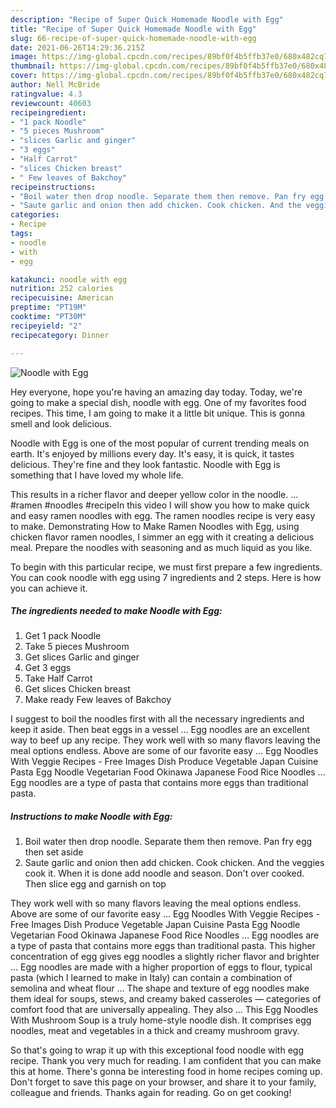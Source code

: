 ```yaml
---
description: "Recipe of Super Quick Homemade Noodle with Egg"
title: "Recipe of Super Quick Homemade Noodle with Egg"
slug: 66-recipe-of-super-quick-homemade-noodle-with-egg
date: 2021-06-26T14:29:36.215Z
image: https://img-global.cpcdn.com/recipes/89bf0f4b5ffb37e0/680x482cq70/noodle-with-egg-recipe-main-photo.jpg
thumbnail: https://img-global.cpcdn.com/recipes/89bf0f4b5ffb37e0/680x482cq70/noodle-with-egg-recipe-main-photo.jpg
cover: https://img-global.cpcdn.com/recipes/89bf0f4b5ffb37e0/680x482cq70/noodle-with-egg-recipe-main-photo.jpg
author: Nell McBride
ratingvalue: 4.3
reviewcount: 40603
recipeingredient:
- "1 pack Noodle"
- "5 pieces Mushroom"
- "slices Garlic and ginger"
- "3 eggs"
- "Half Carrot"
- "slices Chicken breast"
- " Few leaves of Bakchoy"
recipeinstructions:
- "Boil water then drop noodle. Separate them then remove. Pan fry egg then set aside"
- "Saute garlic and onion then add chicken. Cook chicken. And the veggies cook it. When it is done add noodle and season. Don&#39;t over cooked. Then slice egg and garnish on top"
categories:
- Recipe
tags:
- noodle
- with
- egg

katakunci: noodle with egg 
nutrition: 252 calories
recipecuisine: American
preptime: "PT19M"
cooktime: "PT30M"
recipeyield: "2"
recipecategory: Dinner

---
```



![Noodle with Egg](https://img-global.cpcdn.com/recipes/89bf0f4b5ffb37e0/680x482cq70/noodle-with-egg-recipe-main-photo.jpg)

Hey everyone, hope you're having an amazing day today. Today, we're going to make a special dish, noodle with egg. One of my favorites food recipes. This time, I am going to make it a little bit unique. This is gonna smell and look delicious.

Noodle with Egg is one of the most popular of current trending meals on earth. It's enjoyed by millions every day. It's easy, it is quick, it tastes delicious. They're fine and they look fantastic. Noodle with Egg is something that I have loved my whole life.

This results in a richer flavor and deeper yellow color in the noodle. … #ramen #noodles #recipeIn this video I will show you how to make quick and easy ramen noodles with egg. The ramen noodles recipe is very easy to make. Demonstrating How to Make Ramen Noodles with Egg, using chicken flavor ramen noodles, I simmer an egg with it creating a delicious meal. Prepare the noodles with seasoning and as much liquid as you like.


To begin with this particular recipe, we must first prepare a few ingredients. You can cook noodle with egg using 7 ingredients and 2 steps. Here is how you can achieve it.

<!--inarticleads1-->

##### The ingredients needed to make Noodle with Egg:

1. Get 1 pack Noodle
1. Take 5 pieces Mushroom
1. Get slices Garlic and ginger
1. Get 3 eggs
1. Take Half Carrot
1. Get slices Chicken breast
1. Make ready  Few leaves of Bakchoy


I suggest to boil the noodles first with all the necessary ingredients and keep it aside. Then beat eggs in a vessel … Egg noodles are an excellent way to beef up any recipe. They work well with so many flavors leaving the meal options endless. Above are some of our favorite easy … Egg Noodles With Veggie Recipes - Free Images Dish Produce Vegetable Japan Cuisine Pasta Egg Noodle Vegetarian Food Okinawa Japanese Food Rice Noodles … Egg noodles are a type of pasta that contains more eggs than traditional pasta. 

<!--inarticleads2-->

##### Instructions to make Noodle with Egg:

1. Boil water then drop noodle. Separate them then remove. Pan fry egg then set aside
1. Saute garlic and onion then add chicken. Cook chicken. And the veggies cook it. When it is done add noodle and season. Don&#39;t over cooked. Then slice egg and garnish on top


They work well with so many flavors leaving the meal options endless. Above are some of our favorite easy … Egg Noodles With Veggie Recipes - Free Images Dish Produce Vegetable Japan Cuisine Pasta Egg Noodle Vegetarian Food Okinawa Japanese Food Rice Noodles … Egg noodles are a type of pasta that contains more eggs than traditional pasta. This higher concentration of egg gives egg noodles a slightly richer flavor and brighter … Egg noodles are made with a higher proportion of eggs to flour, typical pasta (which I learned to make in Italy) can contain a combination of semolina and wheat flour … The shape and texture of egg noodles make them ideal for soups, stews, and creamy baked casseroles — categories of comfort food that are universally appealing. They also … This Egg Noodles With Mushroom Soup is a truly home-style noodle dish. It comprises egg noodles, meat and vegetables in a thick and creamy mushroom gravy. 

So that's going to wrap it up with this exceptional food noodle with egg recipe. Thank you very much for reading. I am confident that you can make this at home. There's gonna be interesting food in home recipes coming up. Don't forget to save this page on your browser, and share it to your family, colleague and friends. Thanks again for reading. Go on get cooking!
